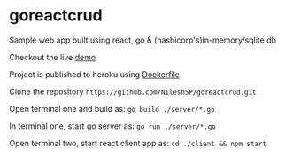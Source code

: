 # goreactcrud
Sample web app built using react, go & (hashicorp's)in-memory/sqlite db

Checkout the live [demo](https://goreactcrud.herokuapp.com)

Project is published to heroku using [Dockerfile](https://github.com/NileshSP/goreactcrud/blob/master/Dockerfile)

Clone the repository `https://github.com/NileshSP/goreactcrud.git`

Open terminal one and build as:
 `go build ./server/*.go`

In terminal one, start go server as:
 `go run ./server/*.go`

Open terminal two, start react client app as:
 `cd ./client && npm start`